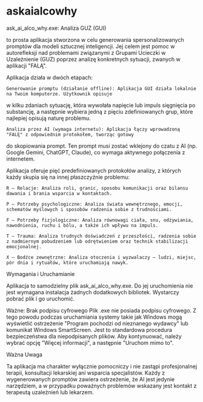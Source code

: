 # askaialcowhy
ask_ai_alco_why.exe: Analiza GUZ (GUI)

to prosta aplikacja stworzona w celu generowania spersonalizowanych promptów dla modeli sztucznej inteligencji.
Jej celem jest pomoc w autorefleksji nad problemami związanymi z Grupami Ucieczki 
w Uzależnienie (GUZ) poprzez analizę konkretnych sytuacji, zwanych w aplikacji "FALĄ".

Aplikacja działa w dwóch etapach:

    Generowanie promptu (działanie offline): Aplikacja GUI działa lokalnie na Twoim komputerze. Użytkownik opisuje 
w kilku zdaniach sytuację, która wywołała napięcie lub impuls sięgnięcia po substancję, 
a następnie wybiera jedną z pięciu zdefiniowanych grup, które najlepiej opisują naturę problemu.

    Analiza przez AI (wymaga internetu): Aplikacja łączy wprowadzoną "FALĘ" z odpowiednim protokołem, tworząc gotowy
 do skopiowania prompt. Ten prompt musi zostać wklejony do czatu z AI (np. Google Gemini, ChatGPT, Claude), 
co wymaga aktywnego połączenia z internetem.


Aplikacja oferuje pięć predefiniowanych protokołów analizy, z których każdy skupia się na innej płaszczyźnie problemu:

    R – Relacje: Analiza roli, granic, sposobu komunikacji oraz bilansu dawania i brania wsparcia w kontaktach.

    P – Potrzeby psychologiczne: Analiza świata wewnętrznego, emocji, schematów myślowych i sposobów radzenia sobie z trudnościami.

    F – Potrzeby fizjologiczne: Analiza równowagi ciała, snu, odżywiania, nawodnienia, ruchu i bólu, a także ich wpływu na impuls.

    T – Trauma: Analiza trudnych doświadczeń z przeszłości, radzenia sobie z nadmiernym pobudzeniem lub odrętwieniem oraz technik stabilizacji emocjonalnej.

    X – Bodźce zewnętrzne: Analiza otoczenia i wyzwalaczy – ludzi, miejsc, pór dnia i rytuałów, które uruchamiają nawyk.

Wymagania i Uruchamianie

Aplikacja to samodzielny plik ask_ai_alco_why.exe. Do jej uruchomienia nie jest wymagana instalacja żadnych dodatkowych bibliotek. Wystarczy pobrać plik i go uruchomić.

Ważne: Brak podpisu cyfrowego
Plik .exe nie posiada podpisu cyfrowego. Z tego powodu podczas uruchamiania systemy takie jak Windows mogą wyświetlić ostrzeżenie "Program pochodzi od nieznanego wydawcy" lub komunikat Windows SmartScreen. Jest to standardowa procedura bezpieczeństwa dla niepodpisanych plików. Aby kontynuować, należy wybrać opcję "Więcej informacji", a następnie "Uruchom mimo to".

Ważna Uwaga

Ta aplikacja ma charakter wyłącznie pomocniczy i nie zastąpi profesjonalnej terapii, konsultacji lekarskiej ani wsparcia specjalistów. Każdy z wygenerowanych promptów zawiera ostrzeżenie, że AI jest jedynie narzędziem, a w przypadku poważnych problemów wskazany jest kontakt 
z terapeutą uzależnień lub lekarzem.


